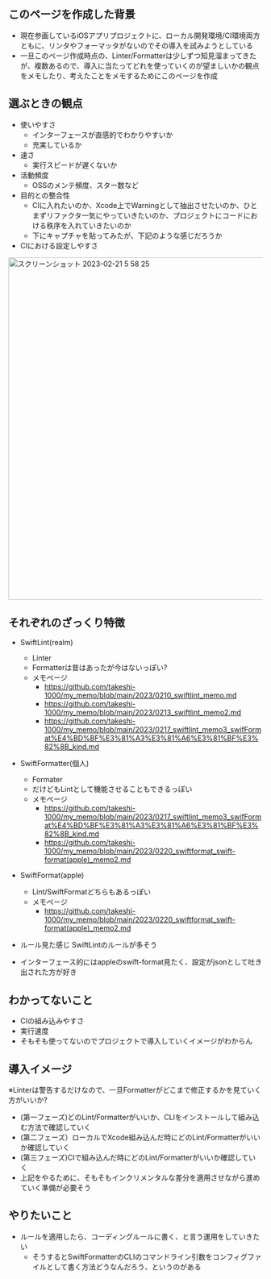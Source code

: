 ## このページを作成した背景

- 現在参画しているiOSアプリプロジェクトに、ローカル開発環境/CI環境両方ともに、リンタやフォーマッタがないのでその導入を試みようとしている
- 一旦このページ作成時点の、Linter/Formatterは少しずつ知見溜まってきたが、複数あるので、導入に当たってどれを使っていくのが望ましいかの観点をメモしたり、考えたことをメモするためにこのページを作成

## 選ぶときの観点

- 使いやすさ
  - インターフェースが直感的でわかりやすいか
  - 充実しているか
- 速さ
  - 実行スピードが遅くないか
- 活動頻度
  - OSSのメンテ頻度、スター数など
- 目的との整合性
  - CIに入れたいのか、Xcode上でWarningとして抽出させたいのか、ひとまずリファクタ一気にやっていきたいのか、プロジェクトにコードにおける秩序を入れていきたいのか
  - 下にキャプチャを貼ってみたが、下記のような感じだろうか
- CIにおける設定しやすさ

<img width="679" alt="スクリーンショット 2023-02-21 5 58 25" src="https://user-images.githubusercontent.com/16571394/220197615-ceb5cc91-28e4-4742-a8e4-4f794e125fde.png">

## それぞれのざっくり特徴

- SwiftLint(realm)
  - Linter
  - Formatterは昔はあったが今はないっぽい?
  - メモページ 
    - https://github.com/takeshi-1000/my_memo/blob/main/2023/0210_swiftlint_memo.md
    - https://github.com/takeshi-1000/my_memo/blob/main/2023/0213_swiftlint_memo2.md
    - https://github.com/takeshi-1000/my_memo/blob/main/2023/0217_swiftlint_memo3_swifFormat%E4%BD%BF%E3%81%A3%E3%81%A6%E3%81%BF%E3%82%8B_kind.md
- SwiftFormatter(個人)
  - Formater
  - だけどもLintとして機能させることもできるっぽい
  - メモページ
    - https://github.com/takeshi-1000/my_memo/blob/main/2023/0217_swiftlint_memo3_swifFormat%E4%BD%BF%E3%81%A3%E3%81%A6%E3%81%BF%E3%82%8B_kind.md
    - https://github.com/takeshi-1000/my_memo/blob/main/2023/0220_swiftformat_swift-format(apple)_memo2.md
- SwiftFormat(apple)
  - Lint/SwiftFormatどちらもあるっぽい
  - メモページ
    - https://github.com/takeshi-1000/my_memo/blob/main/2023/0220_swiftformat_swift-format(apple)_memo2.md

- ルール見た感じ SwiftLintのルールが多そう
- インターフェース的にはappleのswift-format見たく、設定がjsonとして吐き出された方が好き

## わかってないこと

- CIの組み込みやすさ
- 実行速度
- そもそも使ってないのでプロジェクトで導入していくイメージがわからん

## 導入イメージ

※Linterは警告するだけなので、一旦Formatterがどこまで修正するかを見ていく方がいいか?

- (第一フェーズ)どのLint/Formatterがいいか、CLIをインストールして組み込む方法で確認していく
- (第二フェーズ）ローカルでXcode組み込んだ時にどのLint/Formatterがいいか確認していく
- (第三フェーズ)CIで組み込んだ時にどのLint/Formatterがいいか確認していく
- 上記をやるために、そもそもインクリメンタルな差分を適用させながら進めていく準備が必要そう

## やりたいこと

- ルールを適用したら、コーディングルールに書く、と言う運用をしていきたい
  - そうするとSwiftFormatterのCLIのコマンドライン引数をコンフィグファイルとして書く方法どうなんだろう、というのがある
